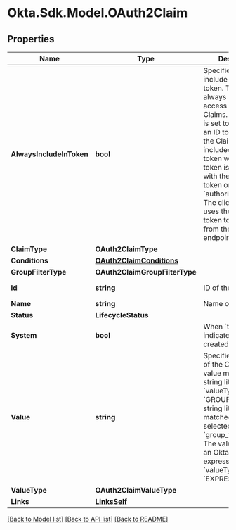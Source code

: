 # Okta.Sdk.Model.OAuth2Claim

## Properties

Name | Type | Description | Notes
------------ | ------------- | ------------- | -------------
**AlwaysIncludeInToken** | **bool** | Specifies whether to include Claims in the token. The value is always &#x60;TRUE&#x60; for access token Claims. If the value is set to &#x60;FALSE&#x60; for an ID token claim, the Claim isn&#39;t included in the ID token when the token is requested with the access token or with the &#x60;authorization_code&#x60;. The client instead uses the access token to get Claims from the &#x60;/userinfo&#x60; endpoint. | [optional] 
**ClaimType** | **OAuth2ClaimType** |  | [optional] 
**Conditions** | [**OAuth2ClaimConditions**](OAuth2ClaimConditions.md) |  | [optional] 
**GroupFilterType** | **OAuth2ClaimGroupFilterType** |  | [optional] 
**Id** | **string** | ID of the Claim | [optional] [readonly] 
**Name** | **string** | Name of the Claim | [optional] 
**Status** | **LifecycleStatus** |  | [optional] 
**System** | **bool** | When &#x60;true&#x60;, indicates that Okta created the Claim | [optional] 
**Value** | **string** | Specifies the value of the Claim. This value must be a string literal if &#x60;valueType&#x60; is &#x60;GROUPS&#x60;, and the string literal is matched with the selected &#x60;group_filter_type&#x60;. The value must be an Okta EL expression if &#x60;valueType&#x60; is &#x60;EXPRESSION&#x60;. | [optional] 
**ValueType** | **OAuth2ClaimValueType** |  | [optional] 
**Links** | [**LinksSelf**](LinksSelf.md) |  | [optional] 

[[Back to Model list]](../README.md#documentation-for-models) [[Back to API list]](../README.md#documentation-for-api-endpoints) [[Back to README]](../README.md)


